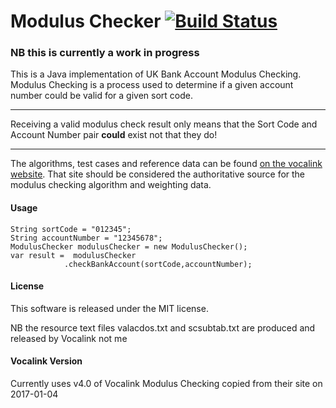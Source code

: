 # Modulus Checker [![Build Status](https://travis-ci.org/pauldambra/JavaModulusChecker.svg?branch=master)](https://travis-ci.org/pauldambra/JavaModulusChecker)

### NB this is currently a work in progress

This is a Java implementation of UK Bank Account Modulus Checking. Modulus Checking is a process used to determine if a given account number could be valid for a given sort code.
***
Receiving a valid modulus check result only means that the Sort Code and Account Number pair **could** exist not that they do!
***
The algorithms, test cases and reference data can be found  [on the vocalink website](http://www.vocalink.com/products/payments/customer-support-services/modulus-checking.aspx "The Vocalink Modulus Checker Website"). That site should be considered the authoritative source for the modulus checking algorithm and weighting data.

#### Usage
```
String sortCode = "012345";
String accountNumber = "12345678";
ModulusChecker modulusChecker = new ModulusChecker();
var result =  modulusChecker
			.checkBankAccount(sortCode,accountNumber);
```

#### License
This software is released under the MIT license. 

NB the resource text files valacdos.txt and scsubtab.txt are produced and released by Vocalink not me

#### Vocalink Version

Currently uses v4.0 of Vocalink Modulus Checking copied from their site on 2017-01-04